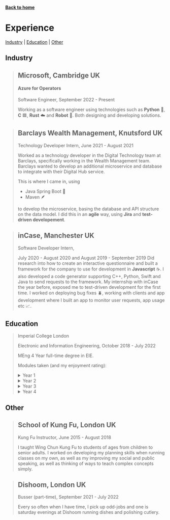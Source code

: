 [__Back to home__](../index.md)

# Experience

[Industry](#industry) | [Education](#education) | [Other](#other)

## Industry

> ## Microsoft, Cambridge UK
> #### Azure for Operators
> Software Engineer, September 2022 - Present
>
> Working as a software engineer using technologies such as **Python** 🐍, **C** 🟦, **Rust** ☁️ and **Robot** 🐳. Both designing and developing solutions.

> ## Barclays Wealth Management, Knutsford UK
>
> Technology Developer Intern, June 2021 - August 2021
>
> Worked as a technology developer in the Digital Technology team at Barclays, specifically working in the Wealth Management team. Barclays wanted to develop an additional microservice and database to integrate with their Digital Hub service.
>
> This is where I came in, using 
> - Java Spring Boot 🍃
> - Maven 🪶
>
> to develop the microservice, basing the database and API structure on the data model. I did this in an **agile** way, using **Jira** and **test-driven developement**. 


> ## inCase, Manchester UK
> Software Developer Intern, 
>
> July 2020 - August 2020 and
> August 2019 - September 2019
> Did research into how to create an interactive questionnaire and built a framework for the company to use for development in **Javascript** ☕️. I also developed a code generator supporting C++, Python, Swift and Java to send requests to the framework. My internship with inCase the year before, exposed me to test-driven development for the first time. I worked on deploying bug fixes 🪲, working with clients and app development where I built an app to monitor user requests, app usage etc 📈.

## Education 

> Imperial College London
>
> Electronic and Information Engineering, October 2018 - July 2022
> 
> MEng 4 Year full-time degree in EIE. 
> 
> Modules taken (and my enjoyment rating): 
> <details>
> <summary>Year 1</summary>
>
> - Analysis of Circuits ⭐️⭐️⭐️
> - Digital Electronics 1 ⭐️⭐️⭐️
> - Engineering Design and Practice ⭐️⭐️⭐️
> - Introduction to Computer Architecture and Systems ⭐️⭐️
> - Introduction to Signals and Communications ⭐️
> - Mathematics 1 (E-Stream and I-Stream) ⭐️
> - Software Engineering 1: Algorithms and Data Structures	⭐️⭐️⭐️⭐️⭐️
> - Software Engineering 1: Introduction to Computing	⭐️⭐️⭐️⭐️⭐️
> - User-Centred Information Systems ⭐️⭐️⭐️⭐️
> </details>
> <details>
> <summary>Year 2</summary>
> 
> - Algorithms and Complexity ⭐️⭐️⭐️
> - Communication Systems ⭐️
> - Computer Architecture 2 ⭐️⭐️⭐️⭐️⭐️
> - Computer Networks and Distributed Systems ⭐️⭐️⭐️
> - Databases ⭐️⭐️⭐️⭐️
> - Digital Electronics 2 ⭐️⭐️
> - Feedback Systems ⭐️
> - Language Processors ⭐️⭐️⭐️⭐️
> - Mathematics 2 ⭐️⭐️
> - Signals and Linear Systems ⭐️
> - Software Engineering 2: Object-Oriented Software Engineering ⭐️⭐️⭐️⭐️⭐️
> </details>
> <details>
> <summary>Year 3</summary>
> 
> - Accounting Online	⭐️⭐️⭐️
> - Computer Vision ⭐️⭐️⭐️⭐️
> - Deep Learning ⭐️⭐️⭐️⭐️⭐️
> - Embedded Systems ⭐️⭐️⭐️⭐️
> - Introduction to Machine Learning ⭐️⭐️⭐️⭐️⭐️
> - Mathematics for Signals and Systems ⭐️⭐️⭐️⭐️
> - Operations Research ⭐️⭐️
> - Robotics ⭐️⭐️⭐️⭐️
> </details>
> <details>
> <summary>Year 4</summary>
> 
> - Coding Theory ⭐️⭐️
> - Self-Organising Multi-Agent Systems ⭐️⭐️⭐️
> - Economics Online ⭐️⭐️⭐️⭐️⭐️
> - Privacy Engineering ⭐️⭐️⭐️
> - Computer Vision and Pattern Recognition ⭐️⭐️⭐️⭐️
> - Human-Centered Robotics ⭐️⭐️⭐️⭐️⭐️
> - Decentralised Finance ⭐️⭐️⭐️⭐️⭐️
> </details>



## Other

> ## School of Kung Fu, London UK
>
> Kung Fu Instructor, June 2015 - August 2018
>
> I taught Wing Chun Kung Fu to students of ages from children to senior adults. I worked on developing my planning skills when running classes on my own, as well as my improving my social and public speaking, as well as thinking of ways to teach complex concepts simply.

> ## Dishoom, London UK
>
> Busser (part-time), September 2021 - July 2022
>
> Every so often when I have time, I pick up odd-jobs and one is saturday evenings at Dishoom running dishes and polishing cutlery.